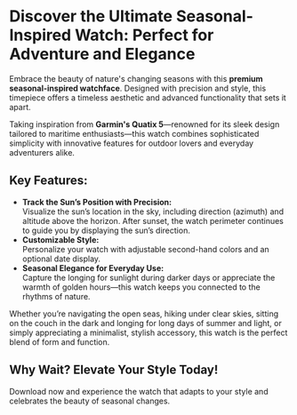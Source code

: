 # Discover the Ultimate Seasonal-Inspired Watch: Perfect for Adventure and Elegance

Embrace the beauty of nature's changing seasons with this **premium seasonal-inspired watchface**. Designed with precision and style, this timepiece offers a timeless aesthetic and advanced functionality that sets it apart.

Taking inspiration from **Garmin's Quatix 5**—renowned for its sleek design tailored to maritime enthusiasts—this watch combines sophisticated simplicity with innovative features for outdoor lovers and everyday adventurers alike.

## Key Features:
- **Track the Sun’s Position with Precision:**  
  Visualize the sun’s location in the sky, including direction (azimuth) and altitude above the horizon. After sunset, the watch perimeter continues to guide you by displaying the sun’s direction.
- **Customizable Style:**  
  Personalize your watch with adjustable second-hand colors and an optional date display.
- **Seasonal Elegance for Everyday Use:**  
  Capture the longing for sunlight during darker days or appreciate the warmth of golden hours—this watch keeps you connected to the rhythms of nature.

Whether you’re navigating the open seas, hiking under clear skies, sitting on the couch in the dark and longing for long days of summer and light, or simply appreciating a minimalist, stylish accessory, this watch is the perfect blend of form and function.

## Why Wait? Elevate Your Style Today!
Download now and experience the watch that adapts to your style and celebrates the beauty of seasonal changes.
